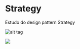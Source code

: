 # Strategy
Estudo do design pattern Strategy

![alt tag](https://drive.google.com/file/d/0Bw7yPBknFOmXM21yTGF2WFB2cEU/view)

<img  src="https://drive.google.com/file/d/0Bw7yPBknFOmXM21yTGF2WFB2cEU/view?usp=sharing" />
